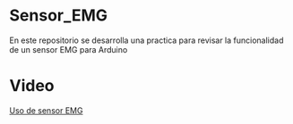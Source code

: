 # Sensor_EMG
En este repositorio se  desarrolla una practica para revisar la funcionalidad de un sensor EMG para Arduino

# Video
[Uso de sensor EMG](https://www.youtube.com/watch?v=D_QJo-e2iuQ)
